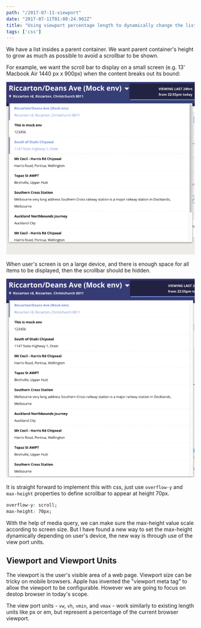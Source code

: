 ```yaml
---
path: "/2017-07-11-viewport"
date: "2017-07-11T01:00:24.902Z"
title: "Using viewport percentage length to dynamically change the list height based on browser window height"
tags: ['css']
---
```


We have a list insides a parent container. We want parent container's height to grow as much as possible to avoid a scrollbar to be shown. 

For example, we want the scroll bar to display on a small screen (e.g. 13' Macbook Air 1440 px x 900px) when the content breaks out its bound:

![](./sm.png "Small Screen")

When user's screen is on a large device, and there is enough space for all items to be displayed, then the scrollbar should be hidden.

![](./lg.png "Large Screen")

It is straight forward to implement this with css, just use `overflow-y` and  `max-height` properties to define scrollbar to appear at height 70px.

```css
overflow-y: scroll;
max-height: 70px;
```

With the help of media query, we can make sure the max-height value scale according to screen size. But I have found a new way to set the max-height dynamically depending on user's device, the new way is through use of the view port units.

## Viewport and Viewport Units
The viewport is the user's visible area of a web page. Viewport size can be tricky on mobile browsers. Apple has invented the "viewport meta tag" to allow the viewport to be configurable. However we are going to focus on destop browser in today's scope.

The view port units - `vw`, `vh`, `vmin`, and `vmax` - work similarly to existing length units like px or em, but represent a percentage of the current browser viewport.
